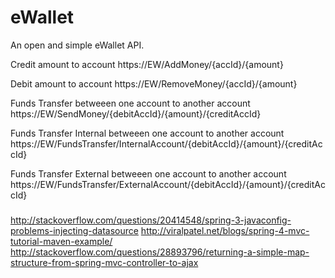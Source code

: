 # eWallet
An open and simple eWallet API.

Credit amount to account
https://EW/AddMoney/{accId}/{amount}

Debit amount to account
https://EW/RemoveMoney/{accId}/{amount}

Funds Transfer betweeen one account to another account
https://EW/SendMoney/{debitAccId}/{amount}/{creditAccId}

Funds Transfer Internal betweeen one account to another account
https://EW/FundsTransfer/InternalAccount/{debitAccId}/{amount}/{creditAccId}

Funds Transfer External betweeen one account to another account
https://EW/FundsTransfer/ExternalAccount/{debitAccId}/{amount}/{creditAccId}


#####
http://stackoverflow.com/questions/20414548/spring-3-javaconfig-problems-injecting-datasource
http://viralpatel.net/blogs/spring-4-mvc-tutorial-maven-example/
http://stackoverflow.com/questions/28893796/returning-a-simple-map-structure-from-spring-mvc-controller-to-ajax

